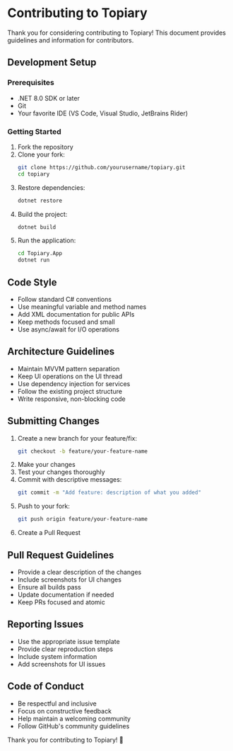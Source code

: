 # Contributing to Topiary

Thank you for considering contributing to Topiary! This document provides guidelines and information for contributors.

## Development Setup

### Prerequisites
- .NET 8.0 SDK or later
- Git
- Your favorite IDE (VS Code, Visual Studio, JetBrains Rider)

### Getting Started
1. Fork the repository
2. Clone your fork:
   ```bash
   git clone https://github.com/yourusername/topiary.git
   cd topiary
   ```
3. Restore dependencies:
   ```bash
   dotnet restore
   ```
4. Build the project:
   ```bash
   dotnet build
   ```
5. Run the application:
   ```bash
   cd Topiary.App
   dotnet run
   ```

## Code Style

- Follow standard C# conventions
- Use meaningful variable and method names
- Add XML documentation for public APIs
- Keep methods focused and small
- Use async/await for I/O operations

## Architecture Guidelines

- Maintain MVVM pattern separation
- Keep UI operations on the UI thread
- Use dependency injection for services
- Follow the existing project structure
- Write responsive, non-blocking code

## Submitting Changes

1. Create a new branch for your feature/fix:
   ```bash
   git checkout -b feature/your-feature-name
   ```
2. Make your changes
3. Test your changes thoroughly
4. Commit with descriptive messages:
   ```bash
   git commit -m "Add feature: description of what you added"
   ```
5. Push to your fork:
   ```bash
   git push origin feature/your-feature-name
   ```
6. Create a Pull Request

## Pull Request Guidelines

- Provide a clear description of the changes
- Include screenshots for UI changes
- Ensure all builds pass
- Update documentation if needed
- Keep PRs focused and atomic

## Reporting Issues

- Use the appropriate issue template
- Provide clear reproduction steps
- Include system information
- Add screenshots for UI issues

## Code of Conduct

- Be respectful and inclusive
- Focus on constructive feedback
- Help maintain a welcoming community
- Follow GitHub's community guidelines

Thank you for contributing to Topiary! 🌳